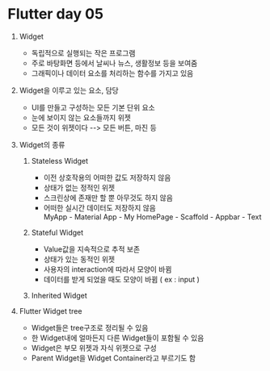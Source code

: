 # Flutter day 05
1. Widget
    - 독립적으로 실행되는 작은 프로그램
    - 주로 바탕화면 등에서 날씨나 뉴스, 생활정보 등을 보여줌
    - 그래픽이나 데이터 요소를 처리하는 함수를 가지고 있음

2. Widget을 이루고 있는 요소, 담당
    - UI를 만들고 구성하는 모든 기본 단위 요소
    - 눈에 보이지 않는 요소들까지 위젯
    - 모든 것이 위젯이다 --> 모든 버튼, 마진 등

3. Widget의 종류
    1. Stateless Widget
        - 이전 상호작용의 어떠한 값도 저장하지 않음
        - 상태가 없는 정적인 위젯
        - 스크린상에 존재만 할 뿐 아무것도 하지 않음
        - 어떠한 실시간 데이터도 저장하지 않음<br/>
        MyApp - Material App - My HomePage - Scaffold - Appbar - Text

    2. Stateful Widget
        - Value값을 지속적으로 추적 보존
        - 상태가 있는 동적인 위젯
        - 사용자의 interaction에 따라서 모양이 바뀜
        - 데이터를 받게 되었을 때도 모양이 바뀜 ( ex : input )


    3. Inherited Widget

4. Flutter Widget tree
    - Widget들은 tree구조로 정리될 수 있음
    - 한 Widget내에 얼마든지 다른 Widget들이 포함될 수 있음
    - Widget은 부모 위젯과 자식 위젯으로 구성
    - Parent Widget을 Widget Container라고 부르기도 함
    